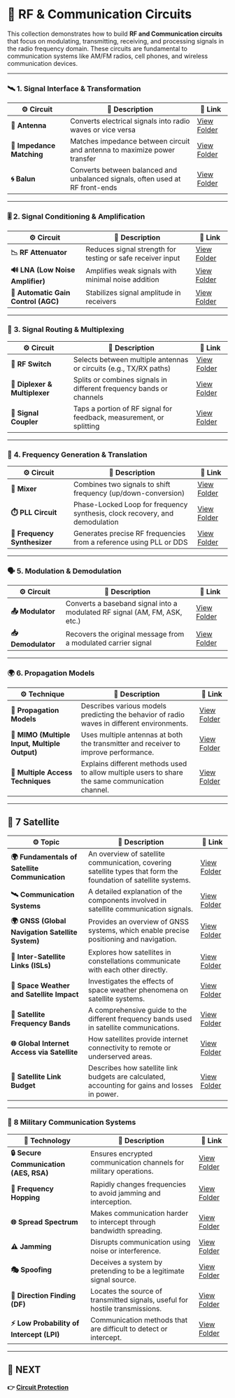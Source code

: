# 📡 RF & Communication Circuits

This collection demonstrates how to build **RF and Communication circuits** that focus on modulating, transmitting, receiving, and processing signals in the radio frequency domain. These circuits are fundamental to communication systems like AM/FM radios, cell phones, and wireless communication devices.

---

### 🛰️ **1. Signal Interface & Transformation**
| ⚙️ Circuit              | 📜 Description                                                                  | 🔗 Link                                      |
|------------------------|----------------------------------------------------------------------------------|---------------------------------------------|
| **📡 Antenna**         | Converts electrical signals into radio waves or vice versa                      | [View Folder](./Signal_Interface/Antenna)                    |
| **📡 Impedance Matching** | Matches impedance between circuit and antenna to maximize power transfer        | [View Folder](.//Signal_Interface/Impedance_Matching)         |
| **🌀 Balun**            | Converts between balanced and unbalanced signals, often used at RF front-ends   | [View Folder](.//Signal_Interface/Balun)                      |

---

### 🎚️ **2. Signal Conditioning & Amplification**
| ⚙️ Circuit                         | 📜 Description                                                                  | 🔗 Link                                |
|------------------------------------|---------------------------------------------------------------------------------|----------------------------------------|
| **📉 RF Attenuator**               | Reduces signal strength for testing or safe receiver input                      | [View Folder](./Signal_Conditioning/RF_Attenuator)         |
| **🔊 LNA (Low Noise Amplifier)**   | Amplifies weak signals with minimal noise addition                              | [View Folder](./Signal_Conditioning/LNA)                   |
| **🔄 Automatic Gain Control (AGC)**| Stabilizes signal amplitude in receivers                                        | [View Folder](./Signal_Conditioning/AGC)                   |

---

### 🔀 **3. Signal Routing & Multiplexing**
| ⚙️ Circuit                    | 📜 Description                                                                 | 🔗 Link                              |
|-------------------------------|-------------------------------------------------------------------------------|---------------------------------------|
| **📵 RF Switch**              | Selects between multiple antennas or circuits (e.g., TX/RX paths)             | [View Folder](./Signal_Routing/RF_Switch)            |
| **🔂 Diplexer & Multiplexer** | Splits or combines signals in different frequency bands or channels           | [View Folder](./Signal_Routing/Diplexer)             |
| **🔀 Signal Coupler**         | Taps a portion of RF signal for feedback, measurement, or splitting           | [View Folder](./Signal_Routing/Signal_Coupler)       |

---

### 📶 **4. Frequency Generation & Translation**
| ⚙️ Circuit                   | 📜 Description                                                                  | 🔗 Link                                      |
|------------------------------|----------------------------------------------------------------------------------|---------------------------------------------|
| **🔁 Mixer**                 | Combines two signals to shift frequency (up/down-conversion)                    | [View Folder](./Frequency_Generation/Mixer)                      |
| **⏱️ PLL Circuit**           | Phase-Locked Loop for frequency synthesis, clock recovery, and demodulation     | [View Folder](./Frequency_Generation/PLL)                        |
| **🧭 Frequency Synthesizer** | Generates precise RF frequencies from a reference using PLL or DDS              | [View Folder](./Frequency_Generation/Frequency_Synthesizer)      |

---

### 🗣️ **5. Modulation & Demodulation**
| ⚙️ Circuit               | 📜 Description                                                              | 🔗 Link                          |
|--------------------------|------------------------------------------------------------------------------|-----------------------------------|
| **📤 Modulator**         | Converts a baseband signal into a modulated RF signal (AM, FM, ASK, etc.)   | [View Folder](./Modulator_Demodulator/Modulator)        |
| **📥 Demodulator**       | Recovers the original message from a modulated carrier signal               | [View Folder](./Modulator_Demodulator/Demodulator)      |

---

### 🌍 **6. Propagation Models**
| ⚙️ Technique                         | 📜 Description                                                                 | 🔗 Link                                      |
|--------------------------------------|---------------------------------------------------------------------------------|---------------------------------------------|
| **📡 Propagation Models**            | Describes various models predicting the behavior of radio waves in different environments. | [View Folder](.//Propagation_Models)        |
| **📡 MIMO (Multiple Input, Multiple Output)** | Uses multiple antennas at both the transmitter and receiver to improve performance. | [View Folder](./MIMO)                     |
| **📡 Multiple Access Techniques**    | Explains different methods  used to allow multiple users to share the same communication channel. | [View Folder](./MAT)                      |

---

## 🚀 **7 Satellite**
| ⚙️ Topic                             | 📜 Description                                                                                                          | 🔗 Link                                               |
|--------------------------------------|--------------------------------------------------------------------------------------------------------------------------|------------------------------------------------------|
| **🌍 Fundamentals of Satellite Communication** | An overview of satellite communication, covering satellite types that form the foundation of satellite systems. | [View Folder](./Fundamentals)        |
| **🛰️ Communication Systems**        | A detailed explanation of the components involved in satellite communication signals. | [View Folder](./Comm_Syst)                       |
| **🌍 GNSS (Global Navigation Satellite System)** | Provides an overview of GNSS systems, which enable precise positioning and navigation. | [View Folder](./GNSS)                       |
| **🔗 Inter-Satellite Links (ISLs)** | Explores how satellites in constellations communicate with each other directly. | [View Folder](./ISL)               |
| **🌌 Space Weather and Satellite Impact** | Investigates the effects of space weather phenomena on satellite systems. | [View Folder](./Weather)         |
| **📡 Satellite Frequency Bands**     | A comprehensive guide to the different frequency bands used in satellite communications.| [View Folder](./Frequency_Bands)                     |
| **🌐 Global Internet Access via Satellite** | How satellites provide internet connectivity to remote or underserved areas.| [View Folder](./Internet_Access)              |
| **📡 Satellite Link Budget**         | Describes how satellite link budgets are calculated, accounting for gains and losses in power.| [View Folder](./Link_Budget)    |
---
### 🚀 **8 Military Communication Systems**

| 📡 Technology                             | 📜 Description                                                                 | 🔗 Link                                      |
|------------------------------------------|-------------------------------------------------------------------------------|----------------------------------------------|
| **🔒 Secure Communication (AES, RSA)**    | Ensures encrypted communication channels for military operations.            | [View Folder](./Military/Secure_Comm)                 |
| **📡 Frequency Hopping**                 | Rapidly changes frequencies to avoid jamming and interception.               | [View Folder](./Military/Frequency_hopping)           |
| **🌐 Spread Spectrum**                   | Makes communication harder to intercept through bandwidth spreading.         | [View Folder](./Military/Spread_Sprectrum)            |
| **⚠️ Jamming**                          | Disrupts communication using noise or interference.                          | [View Folder](./Military/Jamming)                     |
| **🎭 Spoofing**                          | Deceives a system by pretending to be a legitimate signal source.            | [View Folder](./Military/Spoofing)                    |
| **📡 Direction Finding (DF)**            | Locates the source of transmitted signals, useful for hostile transmissions. | [View Folder](./Military/DF)                         |
| **⚡ Low Probability of Intercept (LPI)** | Communication methods that are difficult to detect or intercept.             | [View Folder](./Military/LPI)                        |

---

## 🔹 NEXT  
**👉 [Circuit Protection](../../Circuit_Protection)**
